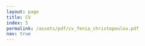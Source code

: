 ```yaml
---
layout: page
title: CV
index: 5
permalink: /assets/pdf/cv_fenia_christopoulou.pdf
nav: true
---
```


